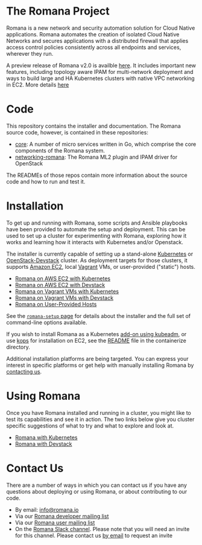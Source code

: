 # The Romana Project

Romana is a new network and security automation solution for Cloud Native applications. Romana automates the creation of isolated Cloud Native Networks and secures applications with a distributed firewall that applies access control policies consistently across all endpoints and services, wherever they run.

A preview release of Romana v2.0 is availble [here](https://github.com/romana/romana/tree/romana-2.0). It includes important new features, including topology aware IPAM for multi-network deployment and ways to build large and HA Kubernetes clusters with native VPC networking in EC2. More details [here](http://romana.io/blog/romana-v2-preview/)

# Code

This repository contains the installer and documentation.
The Romana source code, however, is contained in these repositories:

* [core](https://github.com/romana/core ): A number of micro services written in Go, which comprise the core components of the Romana system.
* [networking-romana](https://github.com/romana/networking-romana): The Romana ML2 plugin and IPAM driver for OpenStack

The READMEs of those repos contain more information about the source code and how to run and test it.

#  Installation

To get up and running with Romana, some scripts and Ansible playbooks have been provided to automate the setup and deployment.
This can be used to set up a cluster for experimenting with Romana, exploring how it works and learning how it interacts with Kubernetes and/or Openstack.

The installer is currently capable of setting up a stand-alone [Kubernetes](http://kubernetes.io) or [OpenStack-Devstack](http://docs.openstack.org/developer/devstack/) cluster. 
As deployment targets for those clusters, it supports [Amazon EC2](https://aws.amazon.com/ec2/), local [Vagrant](https://www.vagrantup.com/) VMs, or user-provided ("static") hosts.

* [Romana on AWS EC2 with Kubernetes](aws_kubernetes.md)
* [Romana on AWS EC2 with Devstack](aws_devstack.md)
* [Romana on Vagrant VMs with Kubernetes](vagrant_kubernetes.md)
* [Romana on Vagrant VMs with Devstack](vagrant_devstack.md)
* [Romana on User-Provided Hosts](static_hosts.md)

See the [`romana-setup` page](romana_setup.md) for details about the installer and the full set of command-line options available.

If you wish to install Romana as a Kubernetes [add-on using kubeadm](http://kubernetes.io/docs/getting-started-guides/kubeadm/), or use [kops](http://kubernetes.io/docs/getting-started-guides/kops/) for installation on EC2, see the [README](containerize) file in the containerize directory.

Additional installation platforms are being targeted.
You can express your interest in specific platforms or get help with manually installing Romana by [contacting us](#contact-us).

# Using Romana

Once you have Romana installed and running in a cluster, you might like to test its capabilities and see it in action.
The two links below give you cluster specific suggestions of what to try and what to explore and look at.

* [Romana with Kubernetes](kubernetes_romana.md)
* [Romana with Devstack](devstack_romana.md)

# Contact Us

There are a number of ways in which you can contact us if you have any questions about deploying or using Romana,
or about contributing to our code.

* By email: [info@romana.io](mailto:info@romana.io)
* Via our [Romana developer mailing list](https://groups.google.com/forum/?hl=en#!forum/romana-dev)
* Via our [Romana user mailing list](https://groups.google.com/forum/?hl=en#!forum/romana-user)
* On the [Romana Slack channel](https://romana.slack.com/). Please note that you will need an invite for this channel. Please contact us [by email](mailto:info@romana.io) to request an invite
